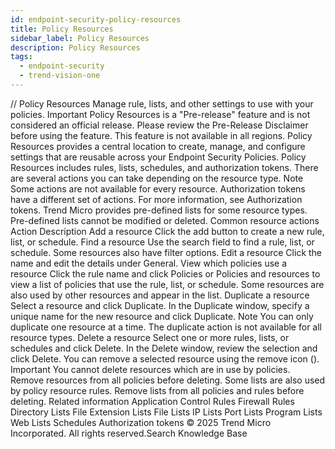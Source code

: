```yaml
---
id: endpoint-security-policy-resources
title: Policy Resources
sidebar_label: Policy Resources
description: Policy Resources
tags:
  - endpoint-security
  - trend-vision-one
---
```


/*<![CDATA[*/ $('#title').html($('meta[name=map-description]').attr('content')); /*]]>*/ Policy Resources Manage rule, lists, and other settings to use with your policies. Important Policy Resources is a "Pre-release" feature and is not considered an official release. Please review the Pre-Release Disclaimer before using the feature. This feature is not available in all regions. Policy Resources provides a central location to create, manage, and configure settings that are reusable across your Endpoint Security Policies. Policy Resources includes rules, lists, schedules, and authorization tokens. There are several actions you can take depending on the resource type. Note Some actions are not available for every resource. Authorization tokens have a different set of actions. For more information, see Authorization tokens. Trend Micro provides pre-defined lists for some resource types. Pre-defined lists cannot be modified or deleted. Common resource actions Action Description Add a resource Click the add button to create a new rule, list, or schedule. Find a resource Use the search field to find a rule, list, or schedule. Some resources also have filter options. Edit a resource Click the name and edit the details under General. View which policies use a resource Click the rule name and click Policies or Policies and resources to view a list of policies that use the rule, list, or schedule. Some resources are also used by other resources and appear in the list. Duplicate a resource Select a resource and click Duplicate. In the Duplicate window, specify a unique name for the new resource and click Duplicate. Note You can only duplicate one resource at a time. The duplicate action is not available for all resource types. Delete a resource Select one or more rules, lists, or schedules and click Delete. In the Delete window, review the selection and click Delete. You can remove a selected resource using the remove icon (). Important You cannot delete resources which are in use by policies. Remove resources from all policies before deleting. Some lists are also used by policy resource rules. Remove lists from all policies and rules before deleting. Related information Application Control Rules Firewall Rules Directory Lists File Extension Lists File Lists IP Lists Port Lists Program Lists Web Lists Schedules Authorization tokens © 2025 Trend Micro Incorporated. All rights reserved.Search Knowledge Base